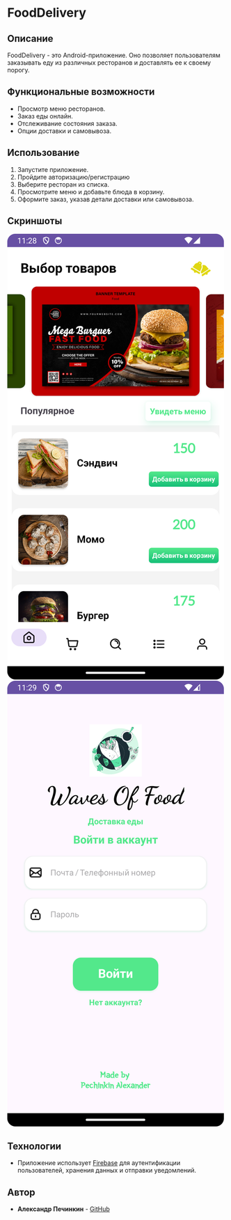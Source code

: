 # FoodDelivery

## Описание
FoodDelivery - это Android-приложение. Оно позволяет пользователям заказывать еду из различных ресторанов и доставлять ее к своему порогу.

## Функциональные возможности
- Просмотр меню ресторанов.
- Заказ еды онлайн.
- Отслеживание состояния заказа.
- Опции доставки и самовывоза.
  
## Использование
1. Запустите приложение.
2. Пройдите авторизацию/регистрацию
3. Выберите ресторан из списка.
4. Просмотрите меню и добавьте блюда в корзину.
5. Оформите заказ, указав детали доставки или самовывоза.

## Скриншоты
![Главный экран](https://github.com/Pechinkin04/FoodDelivery/blob/master/Screenshot_20240517_232907.png)
![Меню ресторана](https://github.com/Pechinkin04/FoodDelivery/blob/master/Screenshot_20240517_232937.png)

## Технологии
- Приложение использует [Firebase](https://firebase.google.com/) для аутентификации пользователей, хранения данных и отправки уведомлений.

## Автор
- **Александр Печинкин** - [GitHub](https://github.com/Pechinkin04)

